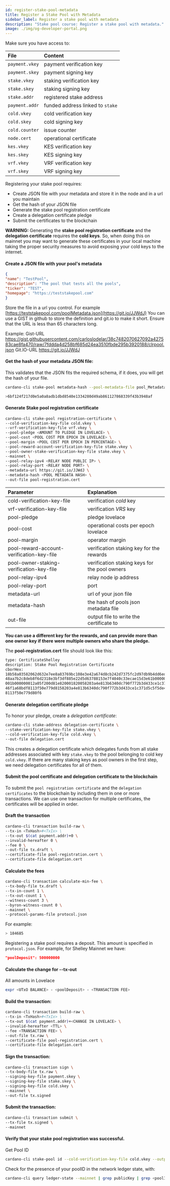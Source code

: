 ```yaml
---
id: register-stake-pool-metadata
title: Register a Stake Pool with Metadata
sidebar_label: Register a stake pool with metadata
description: "Stake pool course: Register a stake pool with metadata."
image: ./img/og-developer-portal.png
---
```


Make sure you have access to:

| File | Content |
| :--- | :--- |
| `payment.vkey` | payment verification key |
| `payment.skey` | payment signing key |
| `stake.vkey` | staking verification key |
| `stake.skey` | staking signing key |
| `stake.addr` | registered stake address |
| `payment.addr` | funded address linked to `stake` |
| `cold.vkey` | cold verification key |
| `cold.skey` | cold signing key |
| `cold.counter` | issue counter |
| `node.cert` | operational certificate |
| `kes.vkey` | KES verification key |
| `kes.skey` | KES signing key |
| `vrf.vkey` | VRF verification key |
| `vrf.skey` | VRF signing key |

Registering your stake pool requires:

* Create JSON file with your metadata and store it in the node and in a url you maintain
* Get the hash of your JSON file
* Generate the stake pool registration certificate
* Create a delegation certificate pledge
* Submit the certificates to the blockchain

**WARNING:** Generating the **stake pool registration certificate** and the **delegation certificate** requires the **cold keys**. So, when doing this on mainnet you may want to generate these certificates in your local machine taking the proper security measures to avoid exposing your cold keys to the internet.

#### Create a JSON file with your pool's metadata
```json
{
"name": "TestPool",
"description": "The pool that tests all the pools",
"ticker": "TEST",
"homepage": "https://teststakepool.com"
}
```

Store the file in a url you control. For example [https://teststakepool.com/poolMetadata.json](https://git.io/JJWdJ) You can use a GIST in github to store the definition and git.io to make it short. Ensure that the URL is less than 65 characters long.

Example:
Gist-URL https://gist.githubusercontent.com/carloslodelar/38c7482070627092a427583cae8fa470/raw/7fddda4d258bf685d24ea3510fbde295b3920188/clrpool.json
Git.IO-URL https://git.io/JJWdJ

#### Get the hash of your metadata JSON file:

This validates that the JSON fits the required schema, if it does, you will get the hash of your file.
```sh
cardano-cli stake-pool metadata-hash --pool-metadata-file pool_Metadata.json

>6bf124f217d0e5a0a8adb1dbd8540e1334280d49ab861127868339f43b3948af
```


#### Generate Stake pool registration certificate
```sh
cardano-cli stake-pool registration-certificate \
--cold-verification-key-file cold.vkey \
--vrf-verification-key-file vrf.vkey \
--pool-pledge <AMOUNT TO PLEDGE IN LOVELACE> \
--pool-cost <POOL COST PER EPOCH IN LOVELACE> \
--pool-margin <POOL COST PER EPOCH IN PERCENTAGE> \
--pool-reward-account-verification-key-file stake.vkey \
--pool-owner-stake-verification-key-file stake.vkey \
--mainnet \
--pool-relay-ipv4 <RELAY NODE PUBLIC IP> \
--pool-relay-port <RELAY NODE PORT> \
--metadata-url https://git.io/JJWdJ \
--metadata-hash <POOL METADATA HASH> \
--out-file pool-registration.cert
```


| Parameter | Explanation |
| :--- | :--- |
| cold-verification-key-file | verification _cold_ key |
| vrf-verification-key-file | verification _VRS_ key |
| pool-pledge | pledge lovelace |
| pool-cost | operational costs per epoch lovelace |
| pool-margin | operator margin |
| pool-reward-account-verification-key-file | verification staking key for the rewards |
| pool-owner-staking-verification-key-file | verification staking keys for the pool owners |
| pool-relay-ipv4 | relay node ip address |
| pool-relay-port | port |
| metadata-url | url of your json file |
| metadata-hash | the hash of pools json metadata file |
| out-file | output file to write the certificate to |

**You can use a different key for the rewards, and can provide more than one owner key if there were multiple owners who share the pledge.**

The **pool-registration.cert** file should look like this:
```sh
type: CertificateShelley
description: Stake Pool Registration Certificate
cborHex:
18b58a03582062d632e7ee8a83769bc108e3e42a674d8cb242d7375fc2d97db9b4dd6eded6fd5820
48aa7b2c8deb8f6d2318e3bf3df885e22d5d63788153e7f4040c33ecae15d3e61b0000005d21dba0
001b000000012a05f200d81e820001820058203a4e813b6340dc790f772b3d433ce1c371d5c5f5de
46f1a68bdf8113f50e779d8158203a4e813b6340dc790f772b3d433ce1c371d5c5f5de46f1a68bdf
8113f50e779d80f6
```

#### Generate delegation certificate pledge

To honor your pledge, create a _delegation certificate_:
```sh
cardano-cli stake-address delegation-certificate \
--stake-verification-key-file stake.vkey \
--cold-verification-key-file cold.vkey \
--out-file delegation.cert
```

This creates a delegation certificate which delegates funds from all stake addresses associated with key `stake.vkey` to the pool belonging to cold key `cold.vkey`. If there are many staking keys as pool owners in the first step, we need delegation certificates for all of them.

#### Submit the pool certificate and delegation certificate to the blockchain

To submit the `pool registration certificate` and the `delegation certificates` to the blockchain by including them in one or more transactions. We can use one transaction for multiple certificates, the certificates will be applied in order.

#### Draft the transaction
```sh
cardano-cli transaction build-raw \
--tx-in <TxHash>#<TxIx> \
--tx-out $(cat payment.addr)+0 \
--invalid-hereafter 0 \
--fee 0 \
--out-file tx.draft \
--certificate-file pool-registration.cert \
--certificate-file delegation.cert
```

#### Calculate the fees
```sh
cardano-cli transaction calculate-min-fee \
--tx-body-file tx.draft \
--tx-in-count 1 \
--tx-out-count 1 \
--witness-count 3 \
--byron-witness-count 0 \
--mainnet \
--protocol-params-file protocol.json
```

For example:
```sh
> 184685
```

Registering a stake pool requires a deposit. This amount is specified in `protocol.json`. For example, for Shelley Mainnet we have:
```json
"poolDeposit": 500000000
```

#### Calculate the change for --tx-out
All amounts in Lovelace
```sh
expr <UTxO BALANCE> - <poolDeposit> - <TRANSACTION FEE>
```

#### Build the transaction:
```sh
cardano-cli transaction build-raw \
--tx-in <TxHash>#<TxIx> \
--tx-out $(cat payment.addr)+<CHANGE IN LOVELACE> \
--invalid-hereafter <TTL> \
--fee <TRANSACTION FEE> \
--out-file tx.raw \
--certificate-file pool-registration.cert \
--certificate-file delegation.cert
```

#### Sign the transaction:
```sh
cardano-cli transaction sign \
--tx-body-file tx.raw \
--signing-key-file payment.skey \
--signing-key-file stake.skey \
--signing-key-file cold.skey \
--mainnet \
--out-file tx.signed
```

#### Submit the transaction:
```sh
cardano-cli transaction submit \
--tx-file tx.signed \
--mainnet
```


#### Verify that your stake pool registration was successful.

Get Pool ID
```sh
cardano-cli stake-pool id --cold-verification-key-file cold.vkey --output-format "hex"
```

Check for the presence of your poolID in the network ledger state, with:
```sh
cardano-cli query ledger-state --mainnet | grep publicKey | grep <poolId>
```
